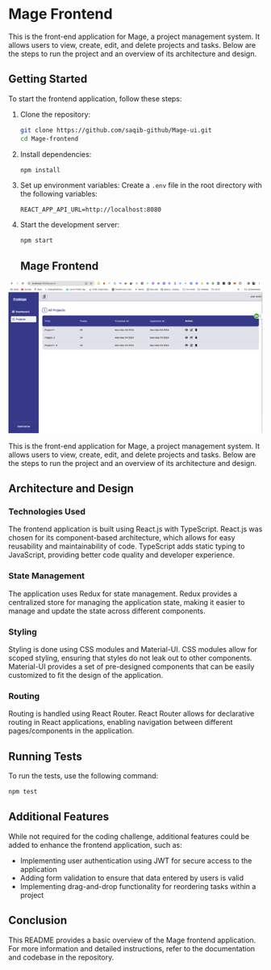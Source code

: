 # Mage Frontend

This is the front-end application for Mage, a project management system. It allows users to view, create, edit, and delete projects and tasks. Below are the steps to run the project and an overview of its architecture and design.

## Getting Started

To start the frontend application, follow these steps:

1. Clone the repository:

   ```bash
   git clone https://github.com/saqib-github/Mage-ui.git
   cd Mage-frontend
   ```

2. Install dependencies:

   ```bash
   npm install
   ```

3. Set up environment variables:
   Create a `.env` file in the root directory with the following variables:

   ```
   REACT_APP_API_URL=http://localhost:8080
   ```

4. Start the development server:

   ```bash
   npm start
   ```

   ## Mage Frontend

![Mage Frontend Screenshot](screenshots/fronend-screentshot.png)

This is the front-end application for Mage, a project management system. It allows users to view, create, edit, and delete projects and tasks. Below are the steps to run the project and an overview of its architecture and design.

## Architecture and Design

### Technologies Used

The frontend application is built using React.js with TypeScript. React.js was chosen for its component-based architecture, which allows for easy reusability and maintainability of code. TypeScript adds static typing to JavaScript, providing better code quality and developer experience.

### State Management

The application uses Redux for state management. Redux provides a centralized store for managing the application state, making it easier to manage and update the state across different components.

### Styling

Styling is done using CSS modules and Material-UI. CSS modules allow for scoped styling, ensuring that styles do not leak out to other components. Material-UI provides a set of pre-designed components that can be easily customized to fit the design of the application.

### Routing

Routing is handled using React Router. React Router allows for declarative routing in React applications, enabling navigation between different pages/components in the application.

## Running Tests

To run the tests, use the following command:

```bash
npm test
```

## Additional Features

While not required for the coding challenge, additional features could be added to enhance the frontend application, such as:

- Implementing user authentication using JWT for secure access to the application
- Adding form validation to ensure that data entered by users is valid
- Implementing drag-and-drop functionality for reordering tasks within a project

## Conclusion

This README provides a basic overview of the Mage frontend application. For more information and detailed instructions, refer to the documentation and codebase in the repository.
